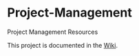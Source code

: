 # Project-Management
Project Management Resources

This project is documented in the [Wiki](../../wiki).
